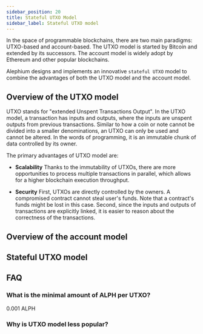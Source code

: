```yaml
---
sidebar_position: 20
title: Stateful UTXO Model
sidebar_label: Stateful UTXO model
---
```


In the space of programmable blockchains, there are two main paradigms: UTXO-based and account-based. The UTXO model is started by Bitcoin and extended by its successors. The account model is widely adopt by Ethereum and other popular blockchains.

Alephium designs and implements an innovative `stateful UTXO` model to combine the advantages of both the UTXO model and the account model.

## Overview of the UTXO model

UTXO stands for "extended Unspent Transactions Output". In the UTXO model, a transaction has inputs and outputs, where the inputs are unspent outputs from previous transactions. Similar to how a coin or note cannot be divided into a smaller denominations, an UTXO can only be used and cannot be altered. In the words of programming, it is an immutable chunk of data controlled by its owner.

The primary advantages of UTXO model are:

- **Scalability** Thanks to the immutability of UTXOs, there are more opportunities to process multiple transactions in parallel, which allows for a higher blockchain execution throughput.

- **Security** First, UTXOs are directly controlled by the owners. A compromised contract cannot steal user's funds. Note that a contract's funds might be lost in this case. Second, since the inputs and outputs of transactions are explicitly linked, it is easier to reason about the correctness of the transactions.

## Overview of the account model

## Stateful UTXO model

## FAQ

### What is the minimal amount of ALPH per UTXO?

0.001 ALPH

### 

### Why is UTXO model less popular?
